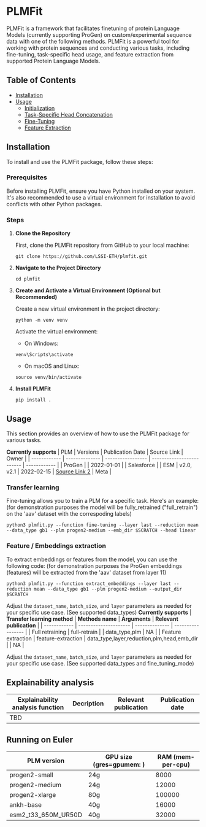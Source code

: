 # PLMFit

PLMFit is a framework that facilitates finetuning of  protein Language Models (currently supporting ProGen) on custom/experimental sequence data with one of the following methods. PLMFit is a powerful tool for working with protein sequences and conducting various tasks, including fine-tuning, task-specific head usage, and feature extraction from supported Protein Language Models.

## Table of Contents

- [Installation](#installation)
- [Usage](#usage)
  - [Initialization](#initialization)
  - [Task-Specific Head Concatenation](#task-specific-head-concatenation)
  - [Fine-Tuning](#fine-tuning)
  - [Feature Extraction](#feature-extraction)

## Installation

To install and use the PLMFit package, follow these steps:

### Prerequisites

Before installing PLMFit, ensure you have Python installed on your system. It's also recommended to use a virtual environment for installation to avoid conflicts with other Python packages.

### Steps

1. **Clone the Repository**

   First, clone the PLMFit repository from GitHub to your local machine:

   ```shell
   git clone https://github.com/LSSI-ETH/plmfit.git

2. **Navigate to the Project Directory**
   ```shell
   cd plmfit

3. **Create and Activate a Virtual Environment (Optional but Recommended)**

   Create a new virtual environment in the project directory:
   ```shell
   python -m venv venv
   ```
   Activate the virtual environment:
   - On Windows:
   ```shell
   venv\Scripts\activate
   ```

   - On macOS and Linux:
   ```shell
   source venv/bin/activate
   ```

4. **Install PLMFit**
   ```shell
   pip install .

## Usage

This section provides an overview of how to use the PLMFit package for various tasks.

**Currently supports**
| PLM         | Versions       | Publication Date | Source Link               | Owner        |
| ------------  | -------------- | ----------------- | ------------------------- | ------------ |
| ProGen         |    | 2022-01-01        |  | Salesforce     |
| ESM         | v2.0, v2.1     | 2022-02-15        | [Source Link 2](link2)    | Meta   |


### Transfer learning

Fine-tuning allows you to train a PLM  for a specific task. Here's an example:
(for demonstration purposes the model will be fully_retrained ("full_retrain") on the 'aav' dataset with the correspoding labels)

```
python3 plmfit.py --function fine-tuning --layer last --reduction mean --data_type gb1 --plm progen2-medium --emb_dir $SCRATCH --head linear

```


### Feature / Embeddings extraction

To extract embeddings or features from the model, you can use the following code:
(for demonstration purposes the ProGen embeddings (features) will be extracted from the 'aav' dataset from layer 11)

```
python3 plmfit.py --function extract_embeddings --layer last --reduction mean --data_type gb1 --plm progen2-medium --output_dir $SCRATCH

```
Adjust the `dataset_name`, `batch_size`, and `layer` parameters as needed for your specific use case. (See supported data_types)
**Currently supports**
| **Transfer learning method**          | **Methods name**   | **Arguments** | **Relevant publication** | 
| ------------ | --------------------- | -------------- | ----------------- | 
| Full retraining | full-retrain           |   | data_type,plm   | NA    | 
| Feature extraction | feature-extraction       |   data_type,layer,reduction,plm,head,emb_dir |       | NA   | 


Adjust the `dataset_name`, `batch_size`, and `layer` parameters as needed for your specific use case. (See supported data_types and fine_tuning_mode)
## Explainability analysis

| **Explainability analysis function**     | **Decription** | **Relevant publication** | **Publication date** |
| ------------ | --------------------- | -------------- | ----------------- | 
| TBD |       |    |      |     |

## Running on Euler

| PLM  version     | GPU size  (gres=gpumem: )  | RAM (mem-per-cpu) | 
| ------------  | -------------- | ----------------- |
| progen2-small    |   24g | 8000     | 
| progen2-medium       | 24g    | 12000       | 
| progen2-xlarge       | 80g    | 100000      | 
| ankh-base       | 40g    | 16000     | 
| esm2_t33_650M_UR50D | 40g    | 32000     | 
